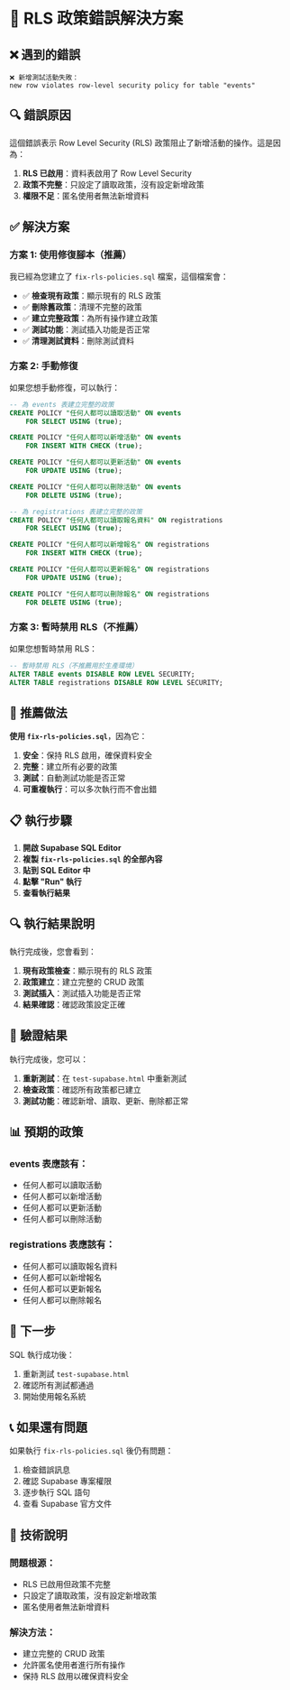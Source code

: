 # 🔧 RLS 政策錯誤解決方案

## ❌ 遇到的錯誤

```
❌ 新增測試活動失敗：
new row violates row-level security policy for table "events"
```

## 🔍 錯誤原因

這個錯誤表示 Row Level Security (RLS) 政策阻止了新增活動的操作。這是因為：

1. **RLS 已啟用**：資料表啟用了 Row Level Security
2. **政策不完整**：只設定了讀取政策，沒有設定新增政策
3. **權限不足**：匿名使用者無法新增資料

## ✅ 解決方案

### 方案 1: 使用修復腳本（推薦）

我已經為您建立了 `fix-rls-policies.sql` 檔案，這個檔案會：

- ✅ **檢查現有政策**：顯示現有的 RLS 政策
- ✅ **刪除舊政策**：清理不完整的政策
- ✅ **建立完整政策**：為所有操作建立政策
- ✅ **測試功能**：測試插入功能是否正常
- ✅ **清理測試資料**：刪除測試資料

### 方案 2: 手動修復

如果您想手動修復，可以執行：

```sql
-- 為 events 表建立完整的政策
CREATE POLICY "任何人都可以讀取活動" ON events
    FOR SELECT USING (true);

CREATE POLICY "任何人都可以新增活動" ON events
    FOR INSERT WITH CHECK (true);

CREATE POLICY "任何人都可以更新活動" ON events
    FOR UPDATE USING (true);

CREATE POLICY "任何人都可以刪除活動" ON events
    FOR DELETE USING (true);

-- 為 registrations 表建立完整的政策
CREATE POLICY "任何人都可以讀取報名資料" ON registrations
    FOR SELECT USING (true);

CREATE POLICY "任何人都可以新增報名" ON registrations
    FOR INSERT WITH CHECK (true);

CREATE POLICY "任何人都可以更新報名" ON registrations
    FOR UPDATE USING (true);

CREATE POLICY "任何人都可以刪除報名" ON registrations
    FOR DELETE USING (true);
```

### 方案 3: 暫時禁用 RLS（不推薦）

如果您想暫時禁用 RLS：

```sql
-- 暫時禁用 RLS（不推薦用於生產環境）
ALTER TABLE events DISABLE ROW LEVEL SECURITY;
ALTER TABLE registrations DISABLE ROW LEVEL SECURITY;
```

## 🎯 推薦做法

**使用 `fix-rls-policies.sql`**，因為它：

1. **安全**：保持 RLS 啟用，確保資料安全
2. **完整**：建立所有必要的政策
3. **測試**：自動測試功能是否正常
4. **可重複執行**：可以多次執行而不會出錯

## 📋 執行步驟

1. **開啟 Supabase SQL Editor**
2. **複製 `fix-rls-policies.sql` 的全部內容**
3. **貼到 SQL Editor 中**
4. **點擊 "Run" 執行**
5. **查看執行結果**

## 🔍 執行結果說明

執行完成後，您會看到：

1. **現有政策檢查**：顯示現有的 RLS 政策
2. **政策建立**：建立完整的 CRUD 政策
3. **測試插入**：測試插入功能是否正常
4. **結果確認**：確認政策設定正確

## 🚀 驗證結果

執行完成後，您可以：

1. **重新測試**：在 `test-supabase.html` 中重新測試
2. **檢查政策**：確認所有政策都已建立
3. **測試功能**：確認新增、讀取、更新、刪除都正常

## 📊 預期的政策

### events 表應該有：
- 任何人都可以讀取活動
- 任何人都可以新增活動
- 任何人都可以更新活動
- 任何人都可以刪除活動

### registrations 表應該有：
- 任何人都可以讀取報名資料
- 任何人都可以新增報名
- 任何人都可以更新報名
- 任何人都可以刪除報名

## 🎉 下一步

SQL 執行成功後：
1. 重新測試 `test-supabase.html`
2. 確認所有測試都通過
3. 開始使用報名系統

## 📞 如果還有問題

如果執行 `fix-rls-policies.sql` 後仍有問題：
1. 檢查錯誤訊息
2. 確認 Supabase 專案權限
3. 逐步執行 SQL 語句
4. 查看 Supabase 官方文件

## 🔧 技術說明

### 問題根源：
- RLS 已啟用但政策不完整
- 只設定了讀取政策，沒有設定新增政策
- 匿名使用者無法新增資料

### 解決方法：
- 建立完整的 CRUD 政策
- 允許匿名使用者進行所有操作
- 保持 RLS 啟用以確保資料安全






